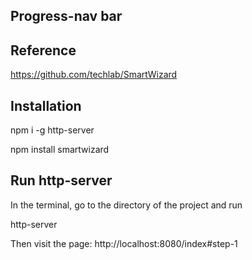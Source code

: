 ## Progress-nav bar

## Reference 

https://github.com/techlab/SmartWizard

## Installation

npm i -g http-server

npm install smartwizard

## Run http-server
In the terminal, go to the directory of the project and run 

http-server

Then visit the page: http://localhost:8080/index#step-1
